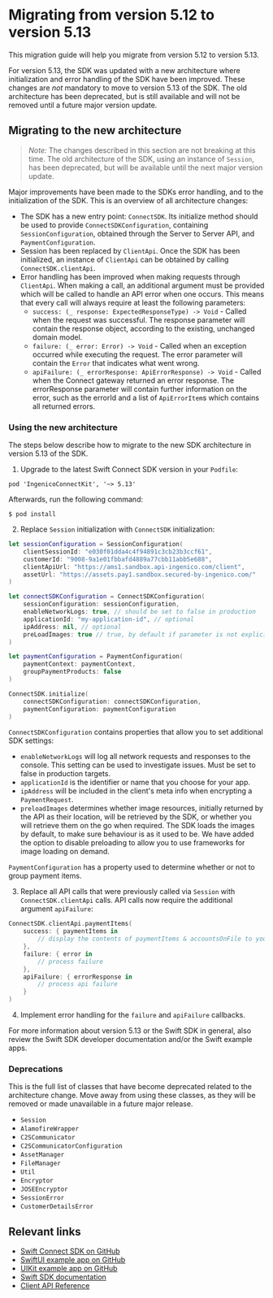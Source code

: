 # Migrating from version 5.12 to version 5.13
This migration guide will help you migrate from version 5.12 to version 5.13.

For version 5.13, the SDK was updated with a new architecture where initialization and error handling of the SDK have been improved. These changes are *not* mandatory to move to version 5.13 of the SDK. The old architecture has been deprecated, but is still available and will not be removed until a future major version update.

## Migrating to the new architecture

> *Note:* The changes described in this section are not breaking at this time. The old architecture of the SDK, using an instance of `Session`, has been deprecated, but will be available until the next major version update.

Major improvements have been made to the SDKs error handling, and to the initialization of the SDK. This is an overview of all architecture changes:

- The SDK has a new entry point: `ConnectSDK`. Its initialize method should be used to provide `ConnectSDKConfiguration`, containing `SessionConfiguration`, obtained through the Server to Server API, and `PaymentConfiguration`.
- Session has been replaced by `ClientApi`. Once the SDK has been initialized, an instance of `ClientApi` can be obtained by calling `ConnectSDK.clientApi`.
- Error handling has been improved when making requests through `ClientApi`. When making a call, an additional argument must be provided which will be called to handle an API error when one occurs. This means that every call will always require at least the following parameters:
    - `success: (_ response: ExpectedResponseType) -> Void` - Called when the request was successful. The response parameter will contain the response object, according to the existing, unchanged domain model.
    - `failure: (_ error: Error) -> Void` - Called when an exception occurred while executing the request. The error parameter will contain the `Error` that indicates what went wrong.
    - `apiFailure: (_ errorResponse: ApiErrorResponse) -> Void` - Called when the Connect gateway returned an error response. The errorResponse parameter will contain further information on the error, such as the errorId and a list of `ApiErrorItem`s which contains all returned errors.

### Using the new architecture

The steps below describe how to migrate to the new SDK architecture in version 5.13 of the SDK.

1. Upgrade to the latest Swift Connect SDK version in your `Podfile`:
```
pod 'IngenicoConnectKit', '~> 5.13'
```

Afterwards, run the following command:

```
$ pod install
```

2. Replace `Session` initialization with `ConnectSDK` initialization:
```swift
let sessionConfiguration = SessionConfiguration(
    clientSessionId: "e030f01dda4c4f94891c3cb23b3ccf61",
    customerId: "9008-9a1e01fbbafd4889a77cbb11abb5e688",
    clientApiUrl: "https://ams1.sandbox.api-ingenico.com/client",
    assetUrl: "https://assets.pay1.sandbox.secured-by-ingenico.com/"
)

let connectSDKConfiguration = ConnectSDKConfiguration(
    sessionConfiguration: sessionConfiguration,
    enableNetworkLogs: true, // should be set to false in production
    applicationId: "my-application-id", // optional
    ipAddress: nil, // optional
    preLoadImages: true // true, by default if parameter is not explicitly set
)

let paymentConfiguration = PaymentConfiguration(
    paymentContext: paymentContext,
    groupPaymentProducts: false
)

ConnectSDK.initialize(
    connectSDKConfiguration: connectSDKConfiguration,
    paymentConfiguration: paymentConfiguration
)
```

`ConnectSDKConfiguration` contains properties that allow you to set additional SDK settings:

- `enableNetworkLogs` will log all network requests and responses to the console. This setting can be used to investigate issues. Must be set to false in production targets.
- `applicationId` is the identifier or name that you choose for your app.
- `ipAddress` will be included in the client's meta info when encrypting a `PaymentRequest`.
- `preloadImages` determines whether image resources, initially returned by the API as their location, will be retrieved by the SDK, or whether you will retrieve them on the go when required. The SDK loads the images by default, to make sure behaviour is as it used to be. We have added the option to disable preloading to allow you to use frameworks for image loading on demand.

`PaymentConfiguration` has a property used to determine whether or not to group payment items.

3. Replace all API calls that were previously called via `Session` with `ConnectSDK.clientApi` calls. API calls now require the additional argument `apiFailure`:
```swift
ConnectSDK.clientApi.paymentItems(
    success: { paymentItems in
        // display the contents of paymentItems & accountsOnFile to your customer
    },
    failure: { error in
        // process failure
    },
    apiFailure: { errorResponse in
        // process api failure
    }
)
```

4. Implement error handling for the `failure` and `apiFailure` callbacks.

For more information about version 5.13 or the Swift SDK in general, also review the Swift SDK developer documentation and/or the Swift example apps.

### Deprecations

This is the full list of classes that have become deprecated related to the architecture change. Move away from using these classes, as they will be removed or made unavailable in a future major release.

- `Session`
- `AlamofireWrapper`
- `C2SCommunicator`
- `C2SCommunicatorConfiguration`
- `AssetManager`
- `FileManager`
- `Util`
- `Encryptor`
- `JOSEEncryptor`
- `SessionError`
- `CustomerDetailsError`

## Relevant links
- [Swift Connect SDK on GitHub](https://github.com/Ingenico-ePayments/connect-sdk-client-swift)
- [SwiftUI example app on GitHub](https://github.com/Ingenico-ePayments/connect-sdk-client-swift-example-swiftui)
- [UIKit example app on GitHub](https://github.com/Ingenico-ePayments/connect-sdk-client-swift-example)
- [Swift SDK documentation](https://docs.connect.worldline-solutions.com/documentation/sdk/mobile/swift/)
- [Client API Reference](https://apireference.connect.worldline-solutions.com/c2sapi/v1/en_US/index.html?paymentPlatform=ALL)
